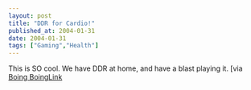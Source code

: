```yaml
---
layout: post
title: "DDR for Cardio!"
published_at: 2004-01-31
date: 2004-01-31
tags: ["Gaming","Health"]
---
```


This is SO cool. We have DDR at home, and have a blast playing it. [via [Boing Boing](http://www.boingboing.net)[Link](http://www.getupmove.com/story.html)  